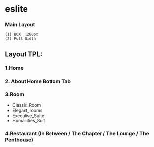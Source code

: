# eslite

### Main  Layout

```
(1) BOX  1280px
(2) Full Width 

```



## Layout TPL:
### 1.Home
### 2. About Home Bottom Tab
### 3.Room 
* Classic_Room 
* Elegant_rooms 
* Executive_Suite 
* Humanities_Suit

### 4.Restaurant (In Between / The Chapter / The Lounge / The Penthouse)
